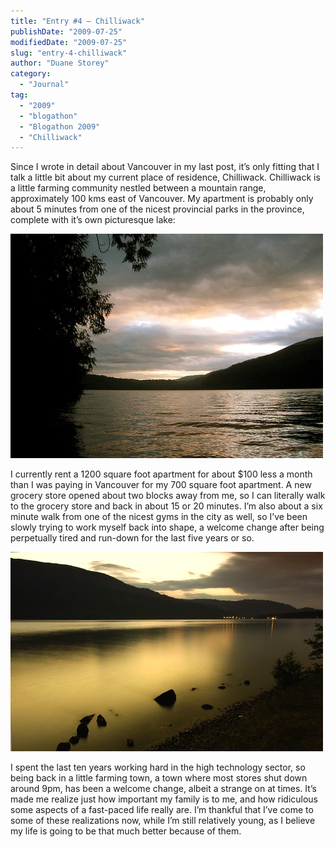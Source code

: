 ```yaml
---
title: "Entry #4 – Chilliwack"
publishDate: "2009-07-25"
modifiedDate: "2009-07-25"
slug: "entry-4-chilliwack"
author: "Duane Storey"
category:
  - "Journal"
tag:
  - "2009"
  - "blogathon"
  - "Blogathon 2009"
  - "Chilliwack"
---
```


Since I wrote in detail about Vancouver in my last post, it’s only fitting that I talk a little bit about my current place of residence, Chilliwack. Chilliwack is a little farming community nestled between a mountain range, approximately 100 kms east of Vancouver. My apartment is probably only about 5 minutes from one of the nicest provincial parks in the province, complete with it’s own picturesque lake:

![Cultus Lake](_images/entry-4--chilliwack-1.jpg)

I currently rent a 1200 square foot apartment for about $100 less a month than I was paying in Vancouver for my 700 square foot apartment. A new grocery store opened about two blocks away from me, so I can literally walk to the grocery store and back in about 15 or 20 minutes. I’m also about a six minute walk from one of the nicest gyms in the city as well, so I’ve been slowly trying to work myself back into shape, a welcome change after being perpetually tired and run-down for the last five years or so.

![Chilliwack](_images/entry-4--chilliwack-2.jpg)

I spent the last ten years working hard in the high technology sector, so being back in a little farming town, a town where most stores shut down around 9pm, has been a welcome change, albeit a strange on at times. It’s made me realize just how important my family is to me, and how ridiculous some aspects of a fast-paced life really are. I’m thankful that I’ve come to some of these realizations now, while I’m still relatively young, as I believe my life is going to be that much better because of them.
